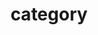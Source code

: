---
title: "category"
layout: categories
permalink: /categories/
author_profile: true
sidebak_main: true
---